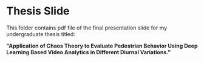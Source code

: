 # Thesis Slide

This folder contains pdf file of the final presentation slide for my undergraduate thesis titled:

**"Application of Chaos Theory to Evaluate Pedestrian Behavior Using Deep Learning Based Video Analytics in Different Diurnal Variations."**


